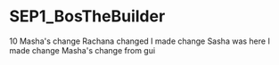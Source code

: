 # SEP1_BosTheBuilder

10
Masha's change
Rachana changed
I made change
Sasha was here
I made change
Masha's change from gui
